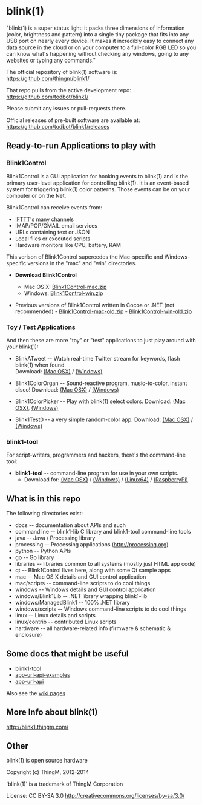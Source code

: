 blink(1)  
========

"blink(1) is a super status light: it packs three dimensions of information 
(color, brightness and pattern) into a single tiny package that fits into 
any USB port on nearly every device. It makes it incredibly easy to connect 
any data source in the cloud or on your computer to a full-color RGB LED so 
you can know what's happening without checking any windows, going to any 
websites or typing any commands."

The official repository of blink(1) software is:
    https://github.com/thingm/blink1/

That repo pulls from the active development repo:
   https://github.com/todbot/blink1/

Please submit any issues or pull-requests there.

Official releases of pre-built software are available at:
https://github.com/todbot/blink1/releases



Ready-to-run Applications to play with
--------------------------------------

### Blink1Control ###

Blink1Control is a GUI application for hooking events to blink(1)
and is the primary user-level application for controlling blink(1).
It is an event-based system for triggering blink(1) color patterns.
Those events can be on your computer or on the Net.

Blink1Control can receive events from:
- [IFTTT](http://ifttt.com/channels)'s many channels
- IMAP/POP/GMAIL email services
- URLs containing text or JSON
- Local files or executed scripts 
- Hardware monitors like CPU, battery, RAM

This verison of Blink1Control supercedes the Mac-specific and Windows-specific
versions in the "mac" and "win" directories.

- **Download Blink1Control** 
   - Mac OS X: [Blink1Control-mac.zip](https://github.com/todbot/blink1/releases)
   - Windows:  [Blink1Control-win.zip](https://github.com/todbot/blink1/releases)

- Previous versions of Blink1Control written in Cocoa or .NET (not recommended) -
[Blink1Control-mac-old.zip](http://thingm.com/blink1/downloads/old/Blink1Control-mac-old.zip) -
[Blink1Control-win-old.zip](http://thingm.com/blink1/downloads/old/Blink1Control-win-old.zip)

### Toy / Test Applications ###

And then these are more "toy" or "test" applications to just play around with your blink(1):
- BlinkATweet -- Watch real-time Twitter stream for keywords, flash blink(1) when found.  
Download:
[(Mac OSX)](http://thingm.com/blink1/downloads/BlinkATweet-mac.zip) /
[(Windows)](http://thingm.com/blink1/downloads/BlinkATweet-win.zip)

- Blink1ColorOrgan -- Sound-reactive program, music-to-color, instant disco!
Download:
[(Mac OSX)](http://thingm.com/blink1/downloads/Blink1ColorOrgan-mac.zip) /
[(Windows)](http://thingm.com/blink1/downloads/Blink1ColorOrgan-win.zip)

- Blink1ColorPicker -- Play with blink(1) select colors.
Download:
[(Mac OSX)](http://thingm.com/blink1/downloads/Blink1ColorPicker-mac.zip),
[(Windows)](http://thingm.com/blink1/downloads/Blink1ColorPicker-win.zip)

- Blink1Test0 -- a very simple random-color app. 
Download:
[(Mac OSX)](http://thingm.com/blink1/downloads/Blink1Test0-mac.zip) /
[(Windows)](http://thingm.com/blink1/downloads/Blink1Test0-win.zip)


### blink1-tool ###

For script-writers, programmers and hackers, there's the command-line tool:

- **blink1-tool** -- command-line program for use in your own scripts. 
  - Download for: 
[(Mac OSX)](http://thingm.com/blink1/downloads/blink1-tool-mac.zip) / 
[(Windows)](http://thingm.com/blink1/downloads/blink1-tool-win.zip) /
[(Linux64)](http://thingm.com/blink1/downloads/blink1-tool-linux_x86_64.zip) /
[(RaspberryPi)](http://thingm.com/blink1/downloads/blink1-tool-raspi.zip)


What is in this repo
--------------------
The following directories exist:

- docs             -- documentation about APIs and such
- commandline      -- blink1-lib C library and blink1-tool command-line tools
- java             -- Java / Processing library
- processing       -- Processing applications  (http://processing.org)
- python           -- Python APIs
- go               -- Go library
- libraries        -- libraries common to all systems (mostly just HTML app code)
- qt               -- Blink1Control lives here, along with some Qt sample apps
- mac              -- Mac OS X details and GUI control application
- mac/scripts      -- command-line scripts to do cool things
- windows          -- Windows details and GUI control application
- windows/Blink1Lib     -- .NET library wrapping blink1-lib
- windows/ManagedBlink1 -- 100% .NET library
- windows/scripts  -- Windows command-line scripts to do cool things
- linux            -- Linux details and scripts
- linux/contrib    -- contributed Linux scripts
- hardware         -- all hardware-related info (firmware & schematic & enclosure)


Some docs that might be useful
------------------------------

- [blink1-tool](https://github.com/todbot/blink1/blob/master/docs/blink1-tool.md)
- [app-url-api-examples](https://github.com/todbot/blink1/blob/master/docs/app-url-api-examples.md)
- [app-url-api](https://github.com/todbot/blink1/blob/master/docs/app-url-api.md)

Also see the [wiki pages](https://github.com/todbot/blink1/wiki/_pages) 


More Info about blink(1)
------------------------
http://blink1.thingm.com/


Other
-----

blink(1) is open source hardware

Copyright (c) ThingM, 2012-2014

'blink(1)' is a trademark of ThingM Corporation

License: CC BY-SA 3.0
http://creativecommons.org/licenses/by-sa/3.0/


